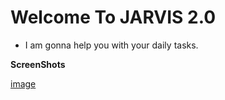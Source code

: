 
# Welcome To JARVIS 2.0

- I am gonna help you with your daily tasks.

**ScreenShots**

[image](https://github.com/SaurabhPuri2265/JARVIS-2.0-Enhanced/blob/master/main/92192466.jpg)


